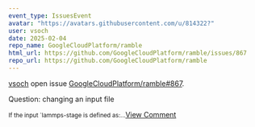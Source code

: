 ```yaml
---
event_type: IssuesEvent
avatar: "https://avatars.githubusercontent.com/u/814322?"
user: vsoch
date: 2025-02-04
repo_name: GoogleCloudPlatform/ramble
html_url: https://github.com/GoogleCloudPlatform/ramble/issues/867
repo_url: https://github.com/GoogleCloudPlatform/ramble
---
```


<a href='https://github.com/vsoch' target='_blank'>vsoch</a> open issue <a href='https://github.com/GoogleCloudPlatform/ramble/issues/867' target='_blank'>GoogleCloudPlatform/ramble#867</a>.

<p>Question: changing an input file</p><small>If the input `lammps-stage is defined as:...</small><a href='https://github.com/GoogleCloudPlatform/ramble/issues/867' target='_blank'>View Comment</a>